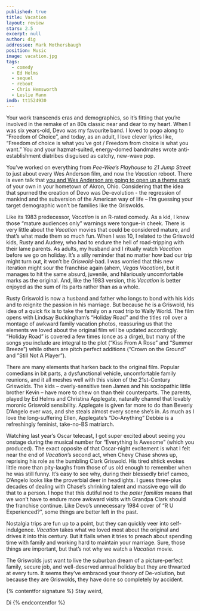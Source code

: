 ```yaml
---
published: true
title: Vacation
layout: review
stars: 2.5
excerpt: null
author: dig
addressee: Mark Mothersbaugh
position: Music
image: vacation.jpg
tags: 
  - comedy
  - Ed Helms
  - sequel
  - reboot
  - Chris Hemsworth
  - Leslie Mann
imdb: tt1524930
---
```


Your work transcends eras and demographics, so it’s fitting that you’re involved in the remake of an 80s classic near and dear to my heart. When I was six years-old, Devo was my favourite band. I loved to pogo along to “Freedom of Choice”, and today, as an adult, I love clever lyrics like, “Freedom of choice is what you’ve got / Freedom from choice is what you want.” You and your hazmat-suited, energy-domed bandmates wrote anti-establishment diatribes disguised as catchy, new-wave pop. 

You’ve worked on everything from _Pee-Wee’s Playhouse_ to _21 Jump Street_ to just about every Wes Anderson film, and now the _Vacation_ reboot. There is even talk that [you and Wes Anderson are going to open up a theme park](http://time.com/3556593/wes-anderson-mark-mothersbaugh-theme-park/) of your own in your hometown of Akron, Ohio. Considering that the idea that spurned the creation of Devo was De-evolution - the regression of mankind and the subversion of the American way of life – I’m guessing your target demographic won’t be families like the Griswolds. 

Like its 1983 predecessor, _Vacation_ is an R-rated comedy. As a kid, I knew those “mature audiences only” warnings were tongue-in cheek. There is very little about the _Vacation_ movies that could be considered mature, and that’s what made them so much fun. When I was 10, I related to the Griswold kids, Rusty and Audrey, who had to endure the hell of road-tripping with their lame parents. As adults, my husband and I ritually watch _Vacation_ before we go on holiday. It’s a silly reminder that no matter how bad our trip might turn out, it won’t be _Griswold_-bad. I was worried that this new iteration might sour the franchise again (ahem, _Vegas Vacation)_, but it manages to hit the same absurd, juvenile, and hilariously uncomfortable marks as the original. And, like the 1983 version, this _Vacation_ is better enjoyed as the sum of its parts rather than as a whole. 

Rusty Griswold is now a husband and father who longs to bond with his kids and to reignite the passion in his marriage. But because he is a Griswold, his idea of a quick fix is to take the family on a road trip to Wally World. The film opens with Lindsay Buckingham’s “Holiday Road” and the titles roll over a montage of awkward family vacation photos, reassuring us that the elements we loved about the original film will be updated accordingly. “Holiday Road” is covered a few times (once as a dirge), but many of the songs you include are integral to the plot (“Kiss From A Rose” and “Summer Breeze”) while others are pitch perfect additions (“Crown on the Ground” and ”Still Not A Player”).

There are many elements that harken back to the original film. Popular comedians in bit parts, a dysfunctional vehicle, uncomfortable family reunions, and it all meshes well with this vision of the 21st-Century Griswolds. The kids – overly-sensitive teen James and his sociopathic little brother Kevin – have more to chew on than their counterparts. The parents, played by Ed Helms and Christina Applegate, naturally channel that lovably moronic Griswold sensibility. Applegate is given far more to do than Beverly D’Angelo ever was, and she steals almost every scene she’s in. As much as I love the long-suffering Ellen, Applegate’s “Do-Anything” Debbie is a refreshingly feminist, take-no-BS matriarch. 

Watching last year’s Oscar telecast, I got super excited about seeing you onstage during the musical number for “Everything Is Awesome” (which you produced). The exact opposite of that Oscar-night excitement is what I felt near the end of _Vacation_’s second act, when Chevy Chase shows up, reprising his role as the bumbling Clark Griswold. His tired shtick evokes little more than pity-laughs from those of us old enough to remember when he was still funny. It’s easy to see why, during their blessedly brief cameo, D’Angelo looks like the proverbial deer in headlights. I guess three-plus decades of dealing with Chase’s shrinking talent and massive ego will do that to a person. I hope that this dutiful nod to the _pater familias_ means that we won’t have to endure more awkward visits with Grandpa Clark should the franchise continue. Like Devo’s unnecessary 1984 cover of “R U Experienced?”, some things are better left in the past.

Nostalgia trips are fun up to a point, but they can quickly veer into self-indulgence. _Vacation_ takes what we loved most about the original and drives it into this century. But it flails when it tries to preach about spending time with family and working hard to maintain your marriage. Sure, those things are important, but that’s not why we watch a _Vacation_ movie. 

The Griswolds just want to live the suburban dream of a picture-perfect family, secure job, and well-deserved annual holiday but they are thwarted at every turn. It seems they’ve embraced your theory of De-volution, but because they are Griswolds, they have done so completely by accident.

{% contentfor signature %}
Stay weird,

Di
{% endcontentfor %}
